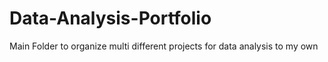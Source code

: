 # Data-Analysis-Portfolio
Main Folder to organize multi different projects for data analysis to my own
